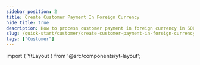 ```yaml
---
sidebar_position: 2
title: Create Customer Payment In Foreign Currency
hide_title: true
description: How to process customer payment in foreign currency in SQL Accounting
slug: /quick-start/customer/create-customer-payment-in-foreign-currency
tags: ["Customer"]
---
```


import { YtLayout } from '@src/components/yt-layout';

<YtLayout 
    url="https://www.youtube.com/embed/5L44z7lmqdk?autoplay=1"
    videoId="5L44z7lmqdk"
    title="Customer Payment In Foreign Currency"
/>
